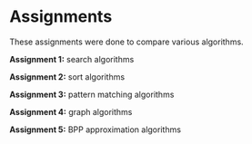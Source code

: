 # Assignments
These assignments were done to compare various algorithms.

**Assignment 1:** search algorithms

**Assignment 2:** sort algorithms

**Assignment 3:** pattern matching algorithms

**Assignment 4:** graph algorithms

**Assignment 5:** BPP approximation algorithms
